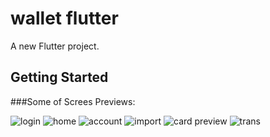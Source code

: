 # wallet flutter

A new Flutter project.

## Getting Started

###Some of Screes Previews: 

![login](https://user-images.githubusercontent.com/69708059/174352271-36ed4f7f-fa93-4cac-8a73-dd27d2dd8eff.png)
![home](https://user-images.githubusercontent.com/69708059/174352265-d76f3413-876e-4932-a016-4c914f40af2f.png)
![account](https://user-images.githubusercontent.com/69708059/174352293-bc53a879-8ca3-483c-aa77-96c2c1827301.png)
![import](https://user-images.githubusercontent.com/69708059/174352268-0a949c6c-c681-4ba4-9e81-86ca8faafa7d.png)
![card preview](https://user-images.githubusercontent.com/69708059/174352256-8063fcc1-2f85-4324-ba99-011cdfc91d30.png)
![trans](https://user-images.githubusercontent.com/69708059/174352286-e1d43c9f-9bbc-412e-8015-0a3ab13abd04.png)


